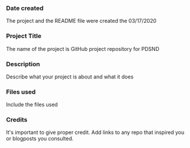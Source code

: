 ### Date created
The project and the README file were created the 03/17/2020

### Project Title
The name of the project is GitHub project repository for PDSND

### Description
Describe what your project is about and what it does

### Files used
Include the files used

### Credits
It's important to give proper credit. Add links to any repo that inspired you or blogposts you consulted.

